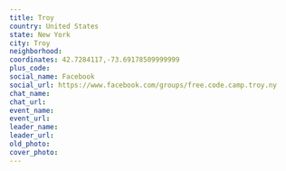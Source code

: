 ```yaml
---
title: Troy
country: United States
state: New York
city: Troy
neighborhood: 
coordinates: 42.7284117,-73.69178509999999
plus_code:
social_name: Facebook
social_url: https://www.facebook.com/groups/free.code.camp.troy.ny
chat_name:
chat_url:
event_name:
event_url:
leader_name:
leader_url:
old_photo: 
cover_photo:
---
```

